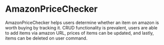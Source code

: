 # AmazonPriceChecker

AmazonPriceChecker helps users determine whether an item on amazon is worth buying by tracking it. 
CRUD functionality is prevalent, users are able to add items via amazon URL, prices of items can be updated, and lastly, items can be deleted on user command.
